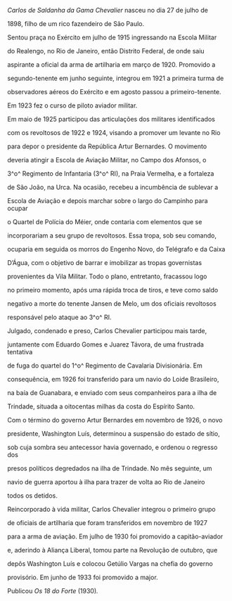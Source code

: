 

*Carlos de Saldanha da Gama Chevalier* nasceu no dia 27 de julho de

1898, filho de um rico fazendeiro de São Paulo.



Sentou praça no Exército em julho de 1915 ingressando na Escola Militar

do Realengo, no Rio de Janeiro, então Distrito Federal, de onde saiu

aspirante a oficial da arma de artilharia em março de 1920. Promovido a

segundo-tenente em junho seguinte, integrou em 1921 a primeira turma de

observadores aéreos do Exército e em agosto passou a primeiro-tenente.

Em 1923 fez o curso de piloto aviador militar.



Em maio de 1925 participou das articulações dos militares identificados

com os revoltosos de 1922 e 1924, visando a promover um levante no Rio

para depor o presidente da República Artur Bernardes. O movimento

deveria atingir a Escola de Aviação Militar, no Campo dos Afonsos, o

3^o^ Regimento de Infantaria (3^o^ RI), na Praia Vermelha, e a fortaleza

de São João, na Urca. Na ocasião, recebeu a incumbência de sublevar a

Escola de Aviação e depois marchar sobre o largo do Campinho para ocupar

o Quartel de Polícia do Méier, onde contaria com elementos que se

incorporariam a seu grupo de revoltosos. Essa tropa, sob seu comando,

ocuparia em seguida os morros do Engenho Novo, do Telégrafo e da Caixa

D’Água, com o objetivo de barrar e imobilizar as tropas governistas

provenientes da Vila Militar. Todo o plano, entretanto, fracassou logo

no primeiro momento, após uma rápida troca de tiros, e teve como saldo

negativo a morte do tenente Jansen de Melo, um dos oficiais revoltosos

responsável pelo ataque ao 3^o^ RI.



Julgado, condenado e preso, Carlos Chevalier participou mais tarde,

juntamente com Eduardo Gomes e Juarez Távora, de uma frustrada tentativa

de fuga do quartel do 1^o^ Regimento de Cavalaria Divisionária. Em

consequência, em 1926 foi transferido para um navio do Loide Brasileiro,

na baía de Guanabara, e enviado com seus companheiros para a ilha de

Trindade, situada a oitocentas milhas da costa do Espírito Santo.



Com o término do governo Artur Bernardes em novembro de 1926, o novo

presidente, Washington Luís, determinou a suspensão do estado de sítio,

sob cuja sombra seu antecessor havia governado, e ordenou o regresso dos

presos políticos degredados na ilha de Trindade. No mês seguinte, um

navio de guerra aportou à ilha para trazer de volta ao Rio de Janeiro

todos os detidos.



Reincorporado à vida militar, Carlos Chevalier integrou o primeiro grupo

de oficiais de artilharia que foram transferidos em novembro de 1927

para a arma de aviação. Em julho de 1930 foi promovido a capitão-aviador

e, aderindo à Aliança Liberal, tomou parte na Revolução de outubro, que

depôs Washington Luís e colocou Getúlio Vargas na chefia do governo

provisório. Em junho de 1933 foi promovido a major.



Publicou *Os 18 do Forte* (1930)*.*



